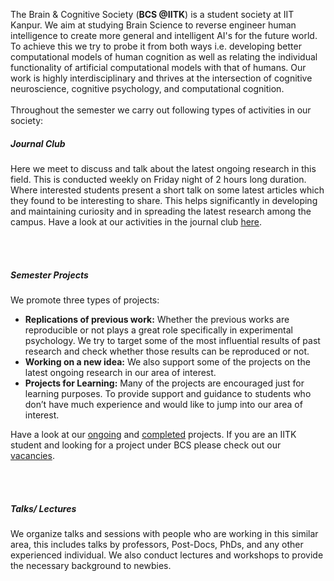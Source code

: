 The Brain & Cognitive Society (<b>BCS @IITK</b>) is a student society at IIT Kanpur. We aim at studying Brain Science to reverse engineer human intelligence to create more general and intelligent AI's for the future world. To achieve this we try to probe it from both ways i.e. developing better computational models of human cognition as well as relating the individual functionality of artificial computational models with that of humans. Our work is highly interdisciplinary and thrives at the intersection of cognitive neuroscience, cognitive psychology, and computational cognition.
<br><br>
Throughout the semester we carry out following types of activities in our society:
<br>
<h5>Journal Club</h5>
Here we meet to discuss and talk about the latest ongoing research in this field. This is conducted weekly on Friday night of 2 hours long duration. Where interested students present a short talk on some latest articles which they found to be interesting to share. This helps significantly in developing and maintaining curiosity and in spreading the latest research among the campus. Have a look at our activities in the journal club <a href="/journal-club">here</a>.

<br><br>
<h5>Semester Projects</h5>
We promote three types of projects:<br>
<ul>
<li><b>Replications of previous work:</b> Whether the previous works are reproducible or not plays a great role specifically in experimental psychology. We try to target some of the most influential results of past research and check whether those results can be reproduced or not.</li>
<li><b>Working on a new idea:</b> We also support some of the projects on the latest ongoing research in our area of interest.</li>
<li><b>Projects for Learning:</b> Many of the projects are encouraged just for learning purposes. To provide support and guidance to students who don’t have much experience and would like to jump into our area of interest.</li>
</ul>
Have a look at our <a href="/projects">ongoing</a> and <a href="/projects/completed">completed</a> projects. If you are an IITK student and looking for a project under BCS please check out our <a href="/projects/vacancies">vacancies</a>.

<br><br>
<h5>Talks/ Lectures</h5>
We organize talks and sessions with people who are working in this similar area, this includes talks by professors, Post-Docs, PhDs, and any other experienced individual. We also conduct lectures and workshops to provide the necessary background to newbies.
